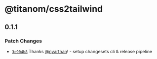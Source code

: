 # @titanom/css2tailwind

## 0.1.1

### Patch Changes

- [`3c904b8`](https://github.com/titanom/css2tailwind/commit/3c904b8518cc691214f7ae38accc33ff5d1f4e75) Thanks [@nyarthan](https://github.com/nyarthan)! - setup changesets cli & release pipeline
